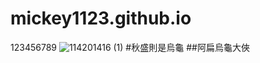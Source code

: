 # mickey1123.github.io
123456789
![114201416 (1)](https://user-images.githubusercontent.com/114201416/197105883-79452e0f-4979-4e36-b432-1272be02327d.jpg)
#秋盛則是烏龜
##阿扁烏龜大俠
